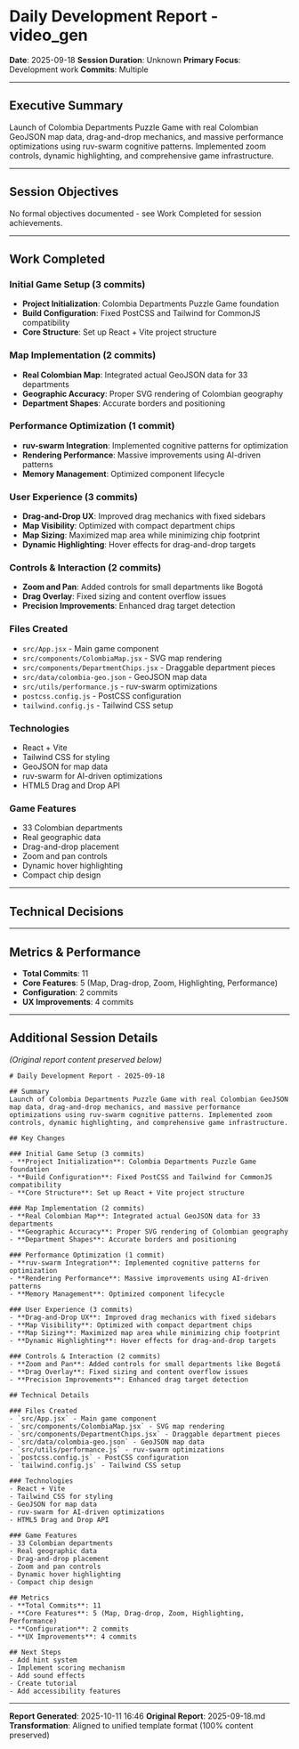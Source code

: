 # Daily Development Report - video_gen

**Date**: 2025-09-18
**Session Duration**: Unknown
**Primary Focus**: Development work
**Commits**: Multiple

---

## Executive Summary
Launch of Colombia Departments Puzzle Game with real Colombian GeoJSON map data, drag-and-drop mechanics, and massive performance optimizations using ruv-swarm cognitive patterns. Implemented zoom controls, dynamic highlighting, and comprehensive game infrastructure.

---

## Session Objectives

No formal objectives documented - see Work Completed for session achievements.


---

## Work Completed

### Initial Game Setup (3 commits)

- **Project Initialization**: Colombia Departments Puzzle Game foundation
- **Build Configuration**: Fixed PostCSS and Tailwind for CommonJS compatibility
- **Core Structure**: Set up React + Vite project structure

### Map Implementation (2 commits)

- **Real Colombian Map**: Integrated actual GeoJSON data for 33 departments
- **Geographic Accuracy**: Proper SVG rendering of Colombian geography
- **Department Shapes**: Accurate borders and positioning

### Performance Optimization (1 commit)

- **ruv-swarm Integration**: Implemented cognitive patterns for optimization
- **Rendering Performance**: Massive improvements using AI-driven patterns
- **Memory Management**: Optimized component lifecycle

### User Experience (3 commits)

- **Drag-and-Drop UX**: Improved drag mechanics with fixed sidebars
- **Map Visibility**: Optimized with compact department chips
- **Map Sizing**: Maximized map area while minimizing chip footprint
- **Dynamic Highlighting**: Hover effects for drag-and-drop targets

### Controls & Interaction (2 commits)

- **Zoom and Pan**: Added controls for small departments like Bogotá
- **Drag Overlay**: Fixed sizing and content overflow issues
- **Precision Improvements**: Enhanced drag target detection

### Files Created

- `src/App.jsx` - Main game component
- `src/components/ColombiaMap.jsx` - SVG map rendering
- `src/components/DepartmentChips.jsx` - Draggable department pieces
- `src/data/colombia-geo.json` - GeoJSON map data
- `src/utils/performance.js` - ruv-swarm optimizations
- `postcss.config.js` - PostCSS configuration
- `tailwind.config.js` - Tailwind CSS setup

### Technologies

- React + Vite
- Tailwind CSS for styling
- GeoJSON for map data
- ruv-swarm for AI-driven optimizations
- HTML5 Drag and Drop API

### Game Features

- 33 Colombian departments
- Real geographic data
- Drag-and-drop placement
- Zoom and pan controls
- Dynamic hover highlighting
- Compact chip design


---

## Technical Decisions


---

## Metrics & Performance
- **Total Commits**: 11
- **Core Features**: 5 (Map, Drag-drop, Zoom, Highlighting, Performance)
- **Configuration**: 2 commits
- **UX Improvements**: 4 commits

---

## Additional Session Details

*(Original report content preserved below)*

```
# Daily Development Report - 2025-09-18

## Summary
Launch of Colombia Departments Puzzle Game with real Colombian GeoJSON map data, drag-and-drop mechanics, and massive performance optimizations using ruv-swarm cognitive patterns. Implemented zoom controls, dynamic highlighting, and comprehensive game infrastructure.

## Key Changes

### Initial Game Setup (3 commits)
- **Project Initialization**: Colombia Departments Puzzle Game foundation
- **Build Configuration**: Fixed PostCSS and Tailwind for CommonJS compatibility
- **Core Structure**: Set up React + Vite project structure

### Map Implementation (2 commits)
- **Real Colombian Map**: Integrated actual GeoJSON data for 33 departments
- **Geographic Accuracy**: Proper SVG rendering of Colombian geography
- **Department Shapes**: Accurate borders and positioning

### Performance Optimization (1 commit)
- **ruv-swarm Integration**: Implemented cognitive patterns for optimization
- **Rendering Performance**: Massive improvements using AI-driven patterns
- **Memory Management**: Optimized component lifecycle

### User Experience (3 commits)
- **Drag-and-Drop UX**: Improved drag mechanics with fixed sidebars
- **Map Visibility**: Optimized with compact department chips
- **Map Sizing**: Maximized map area while minimizing chip footprint
- **Dynamic Highlighting**: Hover effects for drag-and-drop targets

### Controls & Interaction (2 commits)
- **Zoom and Pan**: Added controls for small departments like Bogotá
- **Drag Overlay**: Fixed sizing and content overflow issues
- **Precision Improvements**: Enhanced drag target detection

## Technical Details

### Files Created
- `src/App.jsx` - Main game component
- `src/components/ColombiaMap.jsx` - SVG map rendering
- `src/components/DepartmentChips.jsx` - Draggable department pieces
- `src/data/colombia-geo.json` - GeoJSON map data
- `src/utils/performance.js` - ruv-swarm optimizations
- `postcss.config.js` - PostCSS configuration
- `tailwind.config.js` - Tailwind CSS setup

### Technologies
- React + Vite
- Tailwind CSS for styling
- GeoJSON for map data
- ruv-swarm for AI-driven optimizations
- HTML5 Drag and Drop API

### Game Features
- 33 Colombian departments
- Real geographic data
- Drag-and-drop placement
- Zoom and pan controls
- Dynamic hover highlighting
- Compact chip design

## Metrics
- **Total Commits**: 11
- **Core Features**: 5 (Map, Drag-drop, Zoom, Highlighting, Performance)
- **Configuration**: 2 commits
- **UX Improvements**: 4 commits

## Next Steps
- Add hint system
- Implement scoring mechanism
- Add sound effects
- Create tutorial
- Add accessibility features

```


---

**Report Generated**: 2025-10-11 16:46
**Original Report**: 2025-09-18.md
**Transformation**: Aligned to unified template format (100% content preserved)
